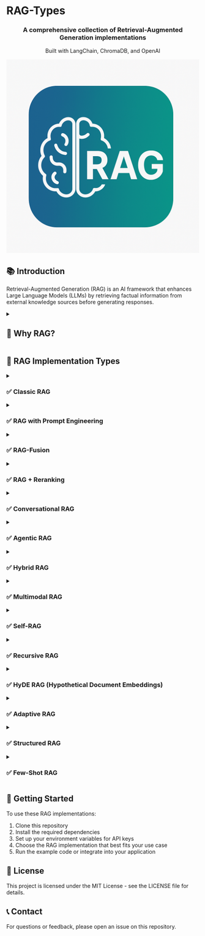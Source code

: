 # RAG-Types

<div align="center">
  <h3>A comprehensive collection of Retrieval-Augmented Generation implementations</h3>
  <p>Built with LangChain, ChromaDB, and OpenAI</p>
</div>

<p align="center">
    <img src="Img/RAG.png" alt="RAG Types Overview" width="600"/>
</p>

## 📚 Introduction

Retrieval-Augmented Generation (RAG) is an AI framework that enhances Large Language Models (LLMs) by retrieving factual information from external knowledge sources before generating responses.

<details>
<summary><h2>🤔 Why RAG?</h2></summary>

<div>
  <p>Large Language Models (LLMs) face several critical limitations that RAG helps to overcome:</p>
  
  <ul>
    <li><strong>Knowledge Cutoffs</strong>: LLMs have knowledge cutoffs and cannot access information beyond their training data</li>
    <li><strong>Hallucinations</strong>: LLMs can generate plausible-sounding but factually incorrect information</li>
    <li><strong>Verification Challenges</strong>: Sources of generated information are difficult to verify or cite</li>
    <li><strong>Data Privacy</strong>: Organizations need to use their proprietary data without sharing it with model providers</li>
    <li><strong>Cost Efficiency</strong>: Fine-tuning large models on domain-specific data is expensive and time-consuming</li>
  </ul>
  
  <p>RAG solves these problems by retrieving relevant information from trusted knowledge sources before generating responses, ensuring accuracy and verifiability.</p>
</div>
</details>

<h2>🧩 RAG Implementation Types</h2>

<details>
<summary><h3>✅ Classic RAG</h3></summary>

<div>
  <h4>How It Works</h4>
  <ol>
    <li>User submits a query</li>
    <li>System converts query to vector embedding</li>
    <li>System retrieves similar documents from vector database</li>
    <li>Retrieved documents are combined with the query as context</li>
    <li>LLM generates response based on the query and retrieved context</li>
  </ol>

  <h4>Use Cases</h4>
  <ul>
    <li>Question answering systems</li>
    <li>Knowledge base search</li>
    <li>Basic chatbots with factual grounding</li>
  </ul>

  <h4>Advantages</h4>
  <ul>
    <li>Simple implementation</li>
    <li>Reduced hallucinations compared to standalone LLMs</li>
    <li>Can work with various document types and knowledge sources</li>
  </ul>
</div>
</details>

<details>
<summary><h3>✅ RAG with Prompt Engineering</h3></summary>

<div>
  <h4>How It Works</h4>
  <ol>
    <li>User submits a query</li>
    <li>System retrieves relevant documents</li>
    <li>System applies carefully crafted prompt templates that:
      <ul>
        <li>Format the retrieved information optimally</li>
        <li>Include specific instructions for the LLM</li>
        <li>May inject additional context or domain knowledge</li>
      </ul>
    </li>
    <li>LLM generates a response following the engineered prompt structure</li>
  </ol>

  <h4>Use Cases</h4>
  <ul>
    <li>Domain-specific applications requiring particular response formats</li>
    <li>Applications needing consistent tone or style</li>
    <li>Systems where specific reasoning steps are important</li>
  </ul>

  <h4>Advantages</h4>
  <ul>
    <li>Improved response quality through better context structuring</li>
    <li>Greater control over output format and style</li>
    <li>Can guide the LLM to follow specific reasoning paths</li>
  </ul>
</div>
</details>

<details>
<summary><h3>✅ RAG-Fusion</h3></summary>

<div>
  <h4>How It Works</h4>
  <ol>
    <li>User submits a query</li>
    <li>System generates multiple query variations from the original</li>
    <li>Each query variation is used to retrieve documents</li>
    <li>Results from all queries are combined using ranking fusion algorithms (like Reciprocal Rank Fusion)</li>
    <li>The most relevant documents across all query results are selected</li>
    <li>LLM generates a response using the fused results as context</li>
  </ol>

  <h4>Use Cases</h4>
  <ul>
    <li>Complex question answering where different query formulations retrieve different relevant information</li>
    <li>Research applications requiring comprehensive information gathering</li>
    <li>Applications where recall (finding all relevant information) is critical</li>
  </ul>

  <h4>Advantages</h4>
  <ul>
    <li>Improves retrieval robustness by considering multiple query formulations</li>
    <li>Mitigates vocabulary mismatch problems</li>
    <li>Higher recall of relevant information</li>
    <li>Reduces sensitivity to exact query wording</li>
  </ul>
</div>
</details>

<details>
<summary><h3>✅ RAG + Reranking</h3></summary>

<div>
  <h4>How It Works</h4>
  <ol>
    <li>User submits a query</li>
    <li>System performs initial retrieval of a larger set of potentially relevant documents</li>
    <li>A second-stage reranker model evaluates query-document relevance more precisely</li>
    <li>Documents are reordered based on the reranker's scores</li>
    <li>Top-ranked documents after reranking are used as context</li>
    <li>LLM generates a response based on the reranked context</li>
  </ol>

  <h4>Use Cases</h4>
  <ul>
    <li>Applications requiring high precision in document retrieval</li>
    <li>Systems with large knowledge bases where initial retrieval may have noise</li>
    <li>Legal or medical applications where accuracy is critical</li>
  </ul>

  <h4>Advantages</h4>
  <ul>
    <li>Improved precision in document selection</li>
    <li>Can use computationally expensive but accurate models for the reranking stage</li>
    <li>Combines efficiency of vector search with accuracy of cross-encoders</li>
    <li>More relevant context leads to better LLM responses</li>
  </ul>
</div>
</details>

<details>
<summary><h3>✅ Conversational RAG</h3></summary>

<div>
  <h4>How It Works</h4>
  <ol>
    <li>User engages in multi-turn conversation</li>
    <li>System maintains conversation history</li>
    <li>For each new query, system considers:
      <ul>
        <li>The current query</li>
        <li>Previous exchanges in the conversation</li>
        <li>Contextual information from earlier turns</li>
      </ul>
    </li>
    <li>System retrieves relevant documents based on the contextualized query</li>
    <li>LLM generates a response that maintains conversation coherence while incorporating retrieved information</li>
  </ol>

  <h4>Use Cases</h4>
  <ul>
    <li>Customer support chatbots</li>
    <li>Virtual assistants with memory</li>
    <li>Interactive knowledge exploration systems</li>
    <li>Educational dialogue systems</li>
  </ul>

  <h4>Advantages</h4>
  <ul>
    <li>Maintains context across conversation turns</li>
    <li>Resolves references and ambiguities using conversation history</li>
    <li>Provides coherent, flowing conversation experience</li>
    <li>Eliminates need for users to repeat information</li>
  </ul>
</div>
</details>

<details>
<summary><h3>✅ Agentic RAG</h3></summary>

<div>
  <h4>How It Works</h4>
  <ol>
    <li>User submits a complex query or task</li>
    <li>System decomposes the task and determines what information is needed</li>
    <li>Agent selects appropriate tools based on the task (e.g., retrieval, calculation, API calls)</li>
    <li>Agent executes a series of steps, potentially including:
      <ul>
        <li>Multiple targeted retrievals</li>
        <li>Reasoning about intermediate results</li>
        <li>Using external tools or APIs</li>
      </ul>
    </li>
    <li>Agent integrates information from all sources</li>
    <li>LLM generates comprehensive response based on the collected information</li>
  </ol>

  <h4>Use Cases</h4>
  <ul>
    <li>Complex problem-solving requiring multiple knowledge sources</li>
    <li>Research assistants that can search, analyze, and synthesize information</li>
    <li>Systems that need to combine information retrieval with computation or external tools</li>
    <li>Decision support systems</li>
  </ul>

  <h4>Advantages</h4>
  <ul>
    <li>Can solve multi-step problems requiring diverse information</li>
    <li>Adapts retrieval strategy based on task requirements</li>
    <li>Combines knowledge retrieval with other capabilities (calculation, API calls)</li>
    <li>More autonomous and flexible than simpler RAG approaches</li>
  </ul>
</div>
</details>

<details>
<summary><h3>✅ Hybrid RAG</h3></summary>

<div>
  <h4>How It Works</h4>
  <ol>
    <li>User submits a query</li>
    <li>System processes the query through two parallel retrieval paths:
      <ul>
        <li>Sparse retrieval: Using keyword-based methods (BM25, TF-IDF)</li>
        <li>Dense retrieval: Using vector embeddings and semantic similarity</li>
      </ul>
    </li>
    <li>Results from both methods are combined using a fusion algorithm</li>
    <li>The combined set of documents is used as context</li>
    <li>LLM generates a response based on the hybrid-retrieved context</li>
  </ol>

  <h4>Use Cases</h4>
  <ul>
    <li>Applications where both keyword matching and semantic understanding are important</li>
    <li>Systems with diverse document types or varying query patterns</li>
    <li>Applications needing high recall without sacrificing precision</li>
  </ul>

  <h4>Advantages</h4>
  <ul>
    <li>Combines strengths of keyword search (exact matching) and vector search (semantic similarity)</li>
    <li>More robust to different query types and formulations</li>
    <li>Better handling of rare terms, acronyms, and specialized vocabulary</li>
    <li>Improved overall retrieval performance</li>
  </ul>
</div>
</details>

<details>
<summary><h3>✅ Multimodal RAG</h3></summary>

<div>
  <h4>How It Works</h4>
  <ol>
    <li>User submits a query that may reference visual or multi-format content</li>
    <li>System processes and indexes various content types:
      <ul>
        <li>Text documents</li>
        <li>Images with extracted features and text</li>
        <li>PDF documents with both text and visual elements</li>
        <li>Other media formats (audio transcriptions, video metadata)</li>
      </ul>
    </li>
    <li>System retrieves relevant information across different formats</li>
    <li>Retrieved multimodal information is processed and formatted as context</li>
    <li>LLM generates a response incorporating insights from all modalities</li>
  </ol>

  <h4>Use Cases</h4>
  <ul>
    <li>Technical documentation with diagrams and specifications</li>
    <li>Medical applications working with reports and imaging</li>
    <li>Educational systems with diverse learning materials</li>
    <li>Content management systems with mixed media types</li>
  </ul>

  <h4>Advantages</h4>
  <ul>
    <li>Enables information retrieval across multiple content formats</li>
    <li>Provides more comprehensive context by incorporating visual information</li>
    <li>Handles real-world knowledge bases that contain diverse media types</li>
    <li>Creates more complete responses that reference information from different modalities</li>
  </ul>
</div>
</details>

<details>
<summary><h3>✅ Self-RAG</h3></summary>

<div>
  <h4>How It Works</h4>
  <ol>
    <li>User submits a query</li>
    <li>LLM analyzes the query and formulates its own retrieval sub-queries</li>
    <li>System performs retrievals based on LLM-generated queries</li>
    <li>LLM evaluates the relevance and utility of retrieved information</li>
    <li>If needed, LLM formulates additional queries to fill information gaps</li>
    <li>LLM synthesizes and filters the collected information</li>
    <li>System generates a final response based on the self-guided retrieval process</li>
  </ol>

  <h4>Use Cases</h4>
  <ul>
    <li>Complex research questions requiring iterative information gathering</li>
    <li>Systems needing autonomous exploration of knowledge bases</li>
    <li>Applications where query formulation is challenging for users</li>
    <li>Self-improving question answering systems</li>
  </ul>

  <h4>Advantages</h4>
  <ul>
    <li>More flexible and adaptive retrieval process</li>
    <li>Ability to progressively refine information gathering</li>
    <li>Can identify and fill gaps in retrieved information</li>
    <li>Reduces dependence on perfect initial query formulation</li>
    <li>Self-verifying capability improves response accuracy</li>
  </ul>
</div>
</details>

<details>
<summary><h3>✅ Recursive RAG</h3></summary>

<div>
  <h4>How It Works</h4>
  <ol>
    <li>User submits a complex query</li>
    <li>System decomposes the query into sub-questions</li>
    <li>For each sub-question, a separate RAG process is executed</li>
    <li>Answers from earlier RAG iterations inform subsequent retrievals</li>
    <li>Information is progressively built up through multiple retrieval-generation cycles</li>
    <li>Final response synthesizes information from all recursive steps</li>
  </ol>

  <h4>Use Cases</h4>
  <ul>
    <li>Complex questions requiring multi-hop reasoning</li>
    <li>Research tasks that build on intermediate findings</li>
    <li>Problem-solving requiring progressive information gathering</li>
    <li>Tasks involving causal or dependency chains</li>
  </ul>

  <h4>Advantages</h4>
  <ul>
    <li>Handles questions too complex for single-step retrieval</li>
    <li>Builds a chain of reasoning with supporting evidence</li>
    <li>Manages information dependencies systematically</li>
    <li>Can produce detailed explanations showing reasoning steps</li>
  </ul>
</div>
</details>

<details>
<summary><h3>✅ HyDE RAG (Hypothetical Document Embeddings)</h3></summary>

<div>
  <h4>How It Works</h4>
  <ol>
    <li>User submits a query</li>
    <li>LLM generates a hypothetical document that would answer the query</li>
    <li>This hypothetical document is embedded (not the original query)</li>
    <li>System retrieves real documents similar to the hypothetical one</li>
    <li>Retrieved real documents are used as context for final answer generation</li>
  </ol>

  <h4>Use Cases</h4>
  <ul>
    <li>Scenarios where query terms differ from document vocabulary</li>
    <li>Complex questions requiring inferential retrieval</li>
    <li>Domain-specific applications with specialized terminology</li>
    <li>When direct query embedding yields poor retrieval results</li>
  </ul>

  <h4>Advantages</h4>
  <ul>
    <li>Bridges vocabulary and semantic gaps between queries and documents</li>
    <li>Improves retrieval for complex or inferential questions</li>
    <li>Leverages LLM's knowledge to guide retrieval process</li>
    <li>Can significantly improve recall of relevant documents</li>
  </ul>
</div>
</details>

<details>
<summary><h3>✅ Adaptive RAG</h3></summary>

<div>
  <h4>How It Works</h4>
  <ol>
    <li>User submits a query</li>
    <li>System analyzes query complexity and characteristics</li>
    <li>Based on analysis, system selects:
      <ul>
        <li>Most appropriate retrieval method</li>
        <li>Optimal number of documents to retrieve</li>
        <li>Whether to use reranking or other enhancements</li>
        <li>Context window allocation</li>
      </ul>
    </li>
    <li>System executes the customized retrieval strategy</li>
    <li>LLM generates response using the adaptively retrieved context</li>
    <li>System learns from feedback to improve future adaptation</li>
  </ol>

  <h4>Use Cases</h4>
  <ul>
    <li>Systems handling diverse query types with varying complexity</li>
    <li>Applications with resource constraints requiring optimization</li>
    <li>Production systems requiring cost-performance balance</li>
    <li>User-facing applications with varying latency requirements</li>
  </ul>

  <h4>Advantages</h4>
  <ul>
    <li>Optimizes resource usage based on query needs</li>
    <li>Improves efficiency by avoiding unnecessary retrievals</li>
    <li>Dynamically balances precision, recall, latency, and cost</li>
    <li>Evolves strategies based on performance feedback</li>
    <li>Better handles edge cases and outlier queries</li>
  </ul>
</div>
</details>

<details>
<summary><h3>✅ Structured RAG</h3></summary>

<div>
  <h4>How It Works</h4>
  <ol>
    <li>User submits a query</li>
    <li>System parses the query to understand required information structure</li>
    <li>Retrieval is performed from structured data sources:
      <ul>
        <li>Databases (SQL, NoSQL)</li>
        <li>Knowledge graphs</li>
        <li>API endpoints</li>
        <li>Structured documents (JSON, XML, CSV)</li>
      </ul>
    </li>
    <li>Retrieved structured data is formatted appropriately as context</li>
    <li>LLM generates a response incorporating the structured information</li>
  </ol>

  <h4>Use Cases</h4>
  <ul>
    <li>Enterprise applications with existing structured data</li>
    <li>Business intelligence and analytics</li>
    <li>Data-driven decision support systems</li>
    <li>Applications requiring numerical precision or exact values</li>
  </ul>

  <h4>Advantages</h4>
  <ul>
    <li>Leverages existing structured data investments</li>
    <li>Provides precise, verifiable information</li>
    <li>Maintains data relationships and hierarchies</li>
    <li>Can handle numerical and categorical data accurately</li>
    <li>Often more efficient than unstructured text retrieval</li>
  </ul>
</div>
</details>

<details>
<summary><h3>✅ Few-Shot RAG</h3></summary>

<div>
  <h4>How It Works</h4>
  <ol>
    <li>User submits a query</li>
    <li>System retrieves relevant documents</li>
    <li>Along with retrieved documents, system includes:
      <ul>
        <li>Example query-document-answer triplets</li>
        <li>Demonstrations of how to use retrieved information</li>
        <li>Examples of reasoning patterns to follow</li>
      </ul>
    </li>
    <li>These examples guide the LLM on how to use the retrieved information</li>
    <li>LLM generates a response following the demonstrated patterns</li>
  </ol>

  <h4>Use Cases</h4>
  <ul>
    <li>Complex reasoning tasks requiring specific approaches</li>
    <li>Domain-specific applications with specialized reasoning</li>
    <li>When consistent output formatting is critical</li>
    <li>Applications requiring transparent reasoning steps</li>
  </ul>

  <h4>Advantages</h4>
  <ul>
    <li>Guides LLM on how to use retrieved information effectively</li>
    <li>Improves consistency of reasoning and output format</li>
    <li>Reduces hallucinations by demonstrating proper information use</li>
    <li>Can enforce domain-specific reasoning procedures</li>
    <li>More reliable performance across different queries</li>
  </ul>
</div>
</details>

## 🚀 Getting Started

To use these RAG implementations:

1. Clone this repository
2. Install the required dependencies
3. Set up your environment variables for API keys
4. Choose the RAG implementation that best fits your use case
5. Run the example code or integrate into your application

## 📄 License

This project is licensed under the MIT License - see the LICENSE file for details.

## 📞 Contact

For questions or feedback, please open an issue on this repository.
